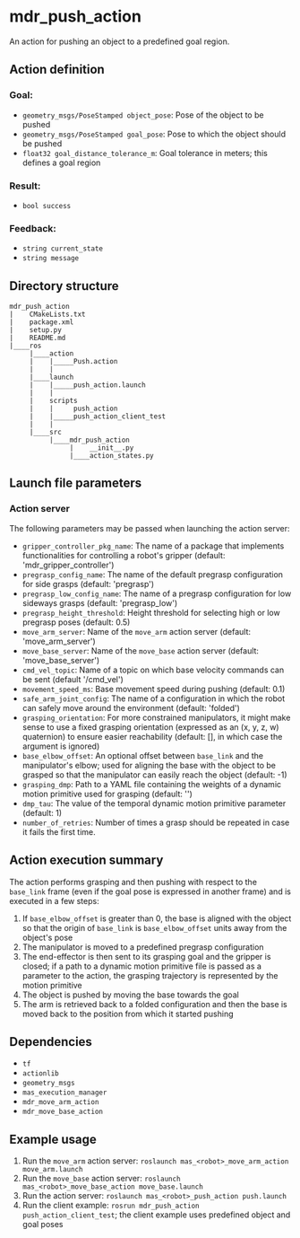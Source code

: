 # mdr_push_action

An action for pushing an object to a predefined goal region.

## Action definition

### Goal:

* ``geometry_msgs/PoseStamped object_pose``: Pose of the object to be pushed
* ``geometry_msgs/PoseStamped goal_pose``: Pose to which the object should be pushed
* ``float32 goal_distance_tolerance_m``: Goal tolerance in meters; this defines a goal region

### Result:

* ``bool success``

### Feedback:

* ``string current_state``
* ``string message``

## Directory structure

```
mdr_push_action
|    CMakeLists.txt
|    package.xml
|    setup.py
|    README.md
|____ros
     |____action
     |    |_____Push.action
     |    |
     |____launch
     |    |_____push_action.launch
     |    |
     |    scripts
     |    |     push_action
     |    |_____push_action_client_test
     |    |
     |____src
          |____mdr_push_action
               |    __init__.py
               |____action_states.py
```

## Launch file parameters

### Action server

The following parameters may be passed when launching the action server:
* ``gripper_controller_pkg_name``: The name of a package that implements functionalities for controlling a robot's gripper (default: 'mdr_gripper_controller')
* ``pregrasp_config_name``: The name of the default pregrasp configuration for side grasps (default: 'pregrasp')
* ``pregrasp_low_config_name``: The name of a pregrasp configuration for low sideways grasps (default: 'pregrasp_low')
* ``pregrasp_height_threshold``: Height threshold for selecting high or low pregrasp poses (default: 0.5)
* ``move_arm_server``: Name of the `move_arm` action server (default: 'move_arm_server')
* ``move_base_server``: Name of the `move_base` action server (default: 'move_base_server')
* ``cmd_vel_topic``: Name of a topic on which base velocity commands can be sent (default '/cmd_vel')
* ``movement_speed_ms``: Base movement speed during pushing (default: 0.1)
* ``safe_arm_joint_config``: The name of a configuration in which the robot can safely move around the environment (default: 'folded')
* ``grasping_orientation``: For more constrained manipulators, it might make sense to use a fixed grasping orientation (expressed as an (x, y, z, w) quaternion) to ensure easier reachability (default: [], in which case the argument is ignored)
* ``base_elbow_offset``: An optional offset between `base_link` and the manipulator's elbow; used for aligning the base with the object to be grasped so that the manipulator can easily reach the object (default: -1)
* ``grasping_dmp``:  Path to a YAML file containing the weights of a dynamic motion primitive used for grasping (default: '')
* ``dmp_tau``: The value of the temporal dynamic motion primitive parameter (default: 1)
* ``number_of_retries``: Number of times a grasp should be repeated in case it fails the first time.

## Action execution summary

The action performs grasping and then pushing with respect to the `base_link` frame (even if the goal pose is expressed in another frame) and is executed in a few steps:
1. If ``base_elbow_offset`` is greater than 0, the base is aligned with the object so that the origin of `base_link` is ``base_elbow_offset`` units away from the object's pose
2. The manipulator is moved to a predefined pregrasp configuration
3. The end-effector is then sent to its grasping goal and the gripper is closed; if a path to a dynamic motion primitive file is passed as a parameter to the action, the grasping trajectory is represented by the motion primitive
4. The object is pushed by moving the base towards the goal
5. The arm is retrieved back to a folded configuration and then the base is moved back to the position from which it started pushing

## Dependencies

* ``tf``
* ``actionlib``
* ``geometry_msgs``
* ``mas_execution_manager``
* ``mdr_move_arm_action``
* ``mdr_move_base_action``

## Example usage

1. Run the ``move_arm`` action server: ``roslaunch mas_<robot>_move_arm_action move_arm.launch``
2. Run the ``move_base`` action server: ``roslaunch mas_<robot>_move_base_action move_base.launch``
3. Run the action server: ``roslaunch mas_<robot>_push_action push.launch``
4. Run the client example: ``rosrun mdr_push_action push_action_client_test``; the client example uses predefined object and goal poses
